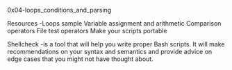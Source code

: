 0x04-loops_conditions_and_parsing

Resources
-Loops sample
Variable assignment and arithmetic
Comparison operators
File test operators
Make your scripts portable

Shellcheck
-is a tool that will help you write proper Bash scripts. It will make recommendations on your syntax and semantics and provide advice on edge cases that you might not have thought about.
